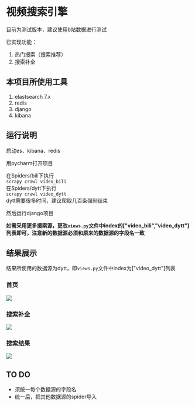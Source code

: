 #  视频搜索引擎
目前为测试版本，建议使用b站数据进行测试

已实现功能：
1. 热门搜索（搜索推荐）
2. 搜索补全  


## 本项目所使用工具
1. elastsearch 7.x
2. redis
3. django
4. kibana

## 运行说明
启动es、kibana、redis

用pycharm打开项目

在Spiders/bili下执行  
```scrapy crawl video_bili```  
在Spiders/dytt下执行   
```scrapy crawl video_dytt```    
dytt需要很多时间，建议爬取几百条强制结束

然后运行django项目


**如需采用更多搜索源，更改```views.py```文件中index的["video_bili","video_dytt"]列表即可，注意新的数据源必须和原来的数据源的字段名一致**

## 结果展示
结果所使用的数据源为dytt，即```views.py```文件中index为["video_dytt"]列表
### 首页
![](https://res.cloudinary.com/emmith/image/upload/v1623244073/marldown/%E9%A6%96%E9%A1%B5_l4qoi3.png)

### 搜索补全
![](https://res.cloudinary.com/emmith/image/upload/v1623244185/marldown/%E6%90%9C%E7%B4%A2%E8%A1%A5%E5%85%A8_oo5oh7.png)

### 搜索结果
![](https://res.cloudinary.com/emmith/image/upload/v1623244299/marldown/%E6%90%9C%E7%B4%A2%E7%BB%93%E6%9E%9C_i0k3it.png)

## TO DO
* 须统一每个数据源的字段名
* 统一后，把其他数据源的spider导入
